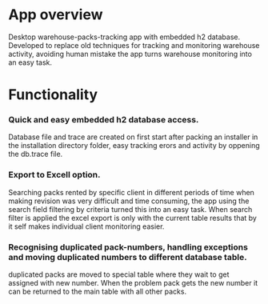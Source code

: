 # App overview
Desktop warehouse-packs-tracking app with embedded h2 database.
  Developed to replace old techniques for tracking and monitoring warehouse activity, avoiding human mistake the app turns warehouse monitoring into an easy task.
# Functionality
<h3>Quick and easy embedded h2 database access.</h3>
Database file and trace are created on first start after packing an installer in the installation directory folder,
easy tracking erors and activity by oppening the db.trace file.
<h3>Export to Excell option.</h3>
Searching packs rented by specific client in different periods of time when making revision was very difficult and time consuming, the app using the search field filtering by criteria turned this into an easy task.
When search filter is applied the excel export is only with the current table results that by it self makes individual client monitoring easier.
<h3>Recognising duplicated pack-numbers, handling exceptions and moving duplicated numbers to different database table.</h3>
duplicated packs are moved to special table where they wait to get assigned with new number. When the problem pack gets the new number it can be returned to the main table with all other packs.
